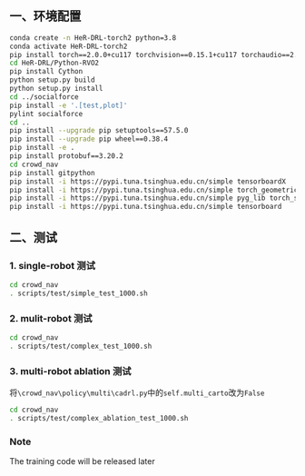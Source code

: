 ## 一、环境配置
```bash
conda create -n HeR-DRL-torch2 python=3.8
conda activate HeR-DRL-torch2
pip install torch==2.0.0+cu117 torchvision==0.15.1+cu117 torchaudio==2.0.1 --index-url https://download.pytorch.org/whl/cu117
cd HeR-DRL/Python-RVO2
pip install Cython
python setup.py build
python setup.py install
cd ../socialforce
pip install -e '.[test,plot]'
pylint socialforce
cd ..
pip install --upgrade pip setuptools==57.5.0
pip install --upgrade pip wheel==0.38.4
pip install -e .
pip install protobuf==3.20.2
cd crowd_nav
pip install gitpython
pip install -i https://pypi.tuna.tsinghua.edu.cn/simple tensorboardX
pip install -i https://pypi.tuna.tsinghua.edu.cn/simple torch_geometric==2.2.0
pip install -i https://pypi.tuna.tsinghua.edu.cn/simple pyg_lib torch_scatter torch_sparse torch_cluster torch_spline_conv -f https://data.pyg.org/whl/torch-2.0.0+cu117.html
pip install -i https://pypi.tuna.tsinghua.edu.cn/simple tensorboard

```
## 二、测试
### 1. single-robot 测试
```bash
cd crowd_nav
. scripts/test/simple_test_1000.sh
```
### 2. mulit-robot 测试
```bash
cd crowd_nav
. scripts/test/complex_test_1000.sh
```

### 3. multi-robot ablation 测试
将`\crowd_nav\policy\multi\cadrl.py`中的`self.multi_carto`改为`False`
```bash
cd crowd_nav
. scripts/test/complex_ablation_test_1000.sh
```
### Note
The training code will be released later

